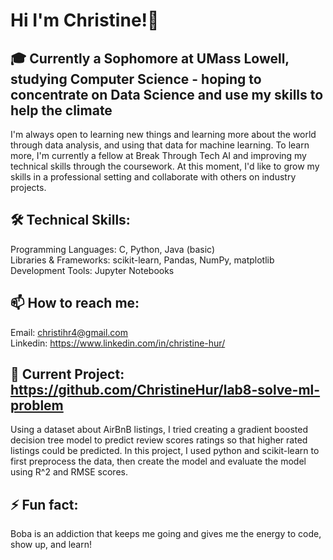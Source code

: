 # Hi I'm Christine!👋

## 🎓 Currently a Sophomore at UMass Lowell, studying Computer Science - hoping to concentrate on Data Science and use my skills to help the climate

I'm always open to learning new things and learning more about the world through data analysis, and using that data for machine learning. To learn more, I'm currently a fellow at Break Through Tech AI and improving my technical skills through the coursework. At this moment, I'd like to grow my skills in a professional setting and collaborate with others on industry projects. <br/>

## 🛠 Technical Skills:
Programming Languages: C, Python, Java (basic) <br/>
Libraries & Frameworks: scikit-learn, Pandas, NumPy, matplotlib <br/>
Development Tools: Jupyter Notebooks <br/>

## 📫 How to reach me: 
Email: christihr4@gmail.com <br/>
Linkedin: https://www.linkedin.com/in/christine-hur/

## 🎯 Current Project: https://github.com/ChristineHur/lab8-solve-ml-problem
Using a dataset about AirBnB listings, I tried creating a gradient boosted decision tree model to predict review scores ratings so that higher rated listings could be predicted. In this project, I used python and scikit-learn to first preprocess the data, then create the model and evaluate the model using R^2 and RMSE scores.


## ⚡ Fun fact:
Boba is an addiction that keeps me going and gives me the energy to code, show up, and learn!

